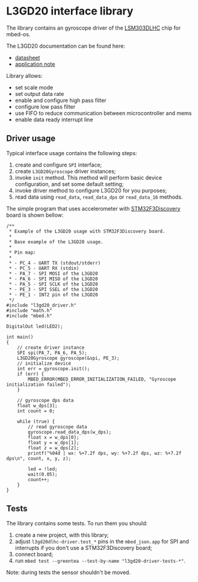 # L3GD20 interface library

The library contains an gyroscope driver of the
[LSM303DLHC](https://www.st.com/en/mems-and-sensors/lsm303dlhc.html) chip for mbed-os.

The L3GD20 documentation can be found here:

- [datasheet](https://www.st.com/resource/en/datasheet/l3gd20.pdf)
- [application note](https://www.st.com/content/ccc/resource/technical/document/application_note/2c/d9/a7/f8/43/48/48/64/DM00119036.pdf/files/DM00119036.pdf/jcr:content/translations/en.DM00119036.pdf)

Library allows:

- set scale mode
- set output data rate
- enable and configure high pass filter
- configure low pass filter
- use FIFO to reduce communication between microcontroller and mems
- enable data ready interrupt line

## Driver usage

Typical interface usage contains the following steps:

1. create and configure `SPI` interface;
2. create `L3GD20Gyroscope` driver instances;
3. invoke `init` method. This method will perform basic device configuration, and set some default setting;
4. invoke driver method to configure L3GD20 for you purposes;
5. read data using `read_data`, `read_data_dps` or `read_data_16` methods.

The simple program that uses accelerometer with [STM32F3Discovery](https://www.st.com/en/evaluation-tools/stm32f3discovery.html)
board is shown bellow:

```
/**
 * Example of the L3GD20 usage with STM32F3Discovery board.
 *
 * Base example of the L3GD20 usage.
 *
 * Pin map:
 *
 * - PC_4 - UART TX (stdout/stderr)
 * - PC_5 - UART RX (stdin)
 * - PA_7 - SPI MOSI of the L3GD20
 * - PA_6 - SPI MISO of the L3GD20
 * - PA_5 - SPI SCLK of the L3GD20
 * - PE_3 - SPI SSEL of the L3GD20
 * - PE_1 - INT2 pin of the L3GD20
 */
#include "l3gd20_driver.h"
#include "math.h"
#include "mbed.h"

DigitalOut led(LED2);

int main()
{
    // create driver instance
    SPI spi(PA_7, PA_6, PA_5);
    L3GD20Gyroscope gyroscope(&spi, PE_3);
    // initialize device
    int err = gyroscope.init();
    if (err) {
        MBED_ERROR(MBED_ERROR_INITIALIZATION_FAILED, "Gyroscope initialization failed");
    }

    // gyroscope dps data
    float w_dps[3];
    int count = 0;

    while (true) {
        // read gyroscope data
        gyroscope.read_data_dps(w_dps);
        float x = w_dps[0];
        float y = w_dps[1];
        float z = w_dps[2];
        printf("%04d | wx: %+7.2f dps, wy: %+7.2f dps, wz: %+7.2f dps\n", count, x, y, z);

        led = !led;
        wait(0.05);
        count++;
    }
}
```

## Tests

The library contains some tests. To run them you should:

1. create a new project, with this library;
2. adjust `l3gd20dlhc-driver.test_*` pins in the `mbed_json.app` for SPI and interrupts if you don't use a STM32F3Discovery board; 
3. connect board;
4. run `mbed test --greentea --test-by-name "l3gd20-driver-tests-*"`.

Note: during tests the sensor shouldn't be moved.
